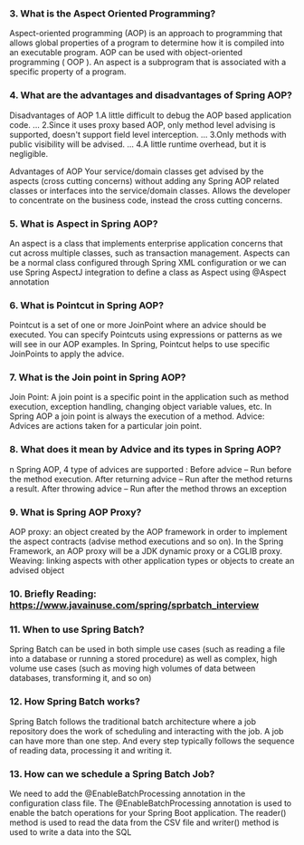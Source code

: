 ### 3.  What is the Aspect Oriented Programming?
Aspect-oriented programming (AOP) is an approach to programming that allows global properties of a program to determine how it is compiled into an executable program. AOP can be used with object-oriented programming ( OOP ). An aspect is a subprogram that is associated with a specific property of a program.

### 4.  What are the advantages and disadvantages of Spring AOP?
Disadvantages of AOP
1.A little difficult to debug the AOP based application code. ...
2.Since it uses proxy based AOP, only method level advising is supported, doesn't support field level interception. ...
3.Only methods with public visibility will be advised. ...
4.A little runtime overhead, but it is negligible.

Advantages of AOP
Your service/domain classes get advised by the aspects (cross cutting concerns) without adding any Spring AOP related classes or interfaces into the service/domain classes. Allows the developer to concentrate on the business code, instead the cross cutting concerns.

### 5.  What is Aspect in Spring AOP?
An aspect is a class that implements enterprise application concerns that cut across multiple classes, such as transaction management. Aspects can be a normal class configured through Spring XML configuration or we can use Spring AspectJ integration to define a class as Aspect using @Aspect annotation

### 6.  What is Pointcut in Spring AOP?
Pointcut is a set of one or more JoinPoint where an advice should be executed. You can specify Pointcuts using expressions or patterns as we will see in our AOP examples. In Spring, Pointcut helps to use specific JoinPoints to apply the advice.

### 7. What is the Join point in Spring AOP?
Join Point: A join point is a specific point in the application such as method execution, exception handling, changing object variable values, etc. In Spring AOP a join point is always the execution of a method. Advice: Advices are actions taken for a particular join point.

### 8.  What does it mean by Advice and its types in Spring AOP?
n Spring AOP, 4 type of advices are supported : Before advice – Run before the method execution. After returning advice – Run after the method returns a result. After throwing advice – Run after the method throws an exception

### 9.  What is Spring AOP Proxy?
AOP proxy: an object created by the AOP framework in order to implement the aspect contracts (advise method executions and so on). In the Spring Framework, an AOP proxy will be a JDK dynamic proxy or a CGLIB proxy. Weaving: linking aspects with other application types or objects to create an advised object

### 10. Briefly Reading: https://www.javainuse.com/spring/sprbatch_interview

### 11. When to use Spring Batch?
Spring Batch can be used in both simple use cases (such as reading a file into a database or running a stored procedure) as well as complex, high volume use cases (such as moving high volumes of data between databases, transforming it, and so on)

### 12. How Spring Batch works?
Spring Batch follows the traditional batch architecture where a job repository does the work of scheduling and interacting with the job. A job can have more than one step. And every step typically follows the sequence of reading data, processing it and writing it.

### 13. How can we schedule a Spring Batch Job?
We need to add the @EnableBatchProcessing annotation in the configuration class file. The @EnableBatchProcessing annotation is used to enable the batch operations for your Spring Boot application. The reader() method is used to read the data from the CSV file and writer() method is used to write a data into the SQL